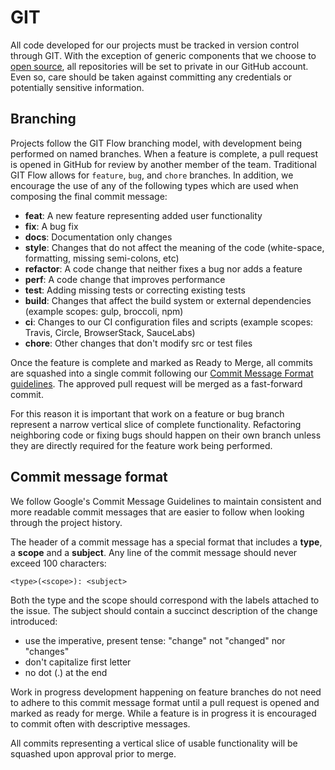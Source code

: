 # GIT

All code developed for our projects must be tracked in version control through
GIT. With the exception of generic components that we choose to
[open source](./OPEN_SOURCE.md), all repositories will be set to private in our
GitHub account. Even so, care should be taken against committing any credentials
or potentially sensitive information.

## Branching

Projects follow the GIT Flow branching model, with development being performed
on named branches. When a feature is complete, a pull request is opened in
GitHub for review by another member of the team. Traditional GIT Flow allows for
`feature`, `bug`, and `chore` branches. In addition, we encourage the use of any
of the following types which are used when composing the final commit message:

- **feat**: A new feature representing added user functionality
- **fix**: A bug fix
- **docs**: Documentation only changes
- **style**: Changes that do not affect the meaning of the code (white-space,
  formatting, missing semi-colons, etc)
- **refactor**: A code change that neither fixes a bug nor adds a feature
- **perf**: A code change that improves performance
- **test**: Adding missing tests or correcting existing tests
- **build**: Changes that affect the build system or external dependencies
  (example scopes: gulp, broccoli, npm)
- **ci**: Changes to our CI configuration files and scripts (example scopes:
  Travis, Circle, BrowserStack, SauceLabs)
- **chore**: Other changes that don't modify src or test files

Once the feature is complete and marked as Ready to Merge, all commits are
squashed into a single commit following our
[Commit Message Format guidelines](#commit-message-format). The approved pull
request will be merged as a fast-forward commit.

For this reason it is important that work on a feature or bug branch represent a
narrow vertical slice of complete functionality. Refactoring neighboring code or
fixing bugs should happen on their own branch unless they are directly required
for the feature work being performed.

## Commit message format

We follow Google's Commit Message Guidelines to maintain consistent and more
readable commit messages that are easier to follow when looking through the
project history.

The header of a commit message has a special format that includes a **type**,
a **scope** and a **subject**. Any line of the commit message should never
exceed 100 characters:

```
<type>(<scope>): <subject>
```

Both the type and the scope should correspond with the labels attached to the
issue. The subject should contain a succinct description of the change
introduced:

* use the imperative, present tense: "change" not "changed" nor "changes"
* don't capitalize first letter
* no dot (.) at the end

Work in progress development happening on feature branches do not need to adhere
to this commit message format until a pull request is opened and marked as
ready for merge. While a feature is in progress it is encouraged to commit often
with descriptive messages.

All commits representing a vertical slice of usable functionality will be
squashed upon approval prior to merge.
